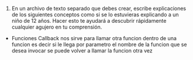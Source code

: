 1. En un archivo de texto separado que debes crear, escribe explicaciones de los siguientes conceptos como si se lo estuvieras explicando a un niño de 12 años. Hacer esto te ayudará a descubrir rápidamente cualquier agujero en tu comprensión.

* Funciones Callback nos sirve para llamar otra funcion dentro de una funcion es decir si le llega por parametro el nombre de la funcion que se desea invocar se puede volver a llamar la funcion otra vez
